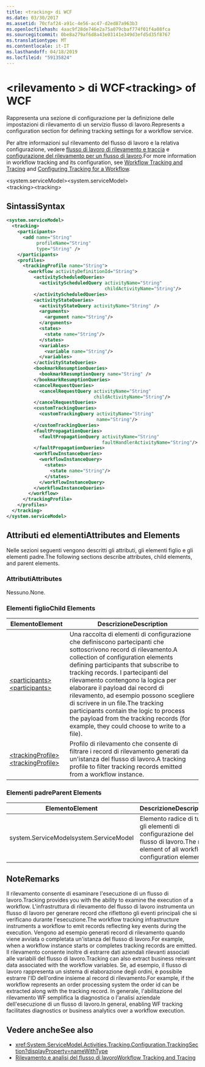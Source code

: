 ```yaml
---
title: <tracking> di WCF
ms.date: 03/30/2017
ms.assetid: 70cfaf24-a91c-4e56-ac47-d2ed87a963b3
ms.openlocfilehash: 4aac9f28de746e2a75a079cbaf774f01f4a08fca
ms.sourcegitcommit: 0be8a279af6d8a43e03141e349d3efd5d35f8767
ms.translationtype: MT
ms.contentlocale: it-IT
ms.lasthandoff: 04/18/2019
ms.locfileid: "59135824"
---
```

# <a name="tracking-of-wcf"></a><span data-ttu-id="c88bc-102">\<rilevamento > di WCF</span><span class="sxs-lookup"><span data-stu-id="c88bc-102">\<tracking> of WCF</span></span>
<span data-ttu-id="c88bc-103">Rappresenta una sezione di configurazione per la definizione delle impostazioni di rilevamento di un servizio flusso di lavoro.</span><span class="sxs-lookup"><span data-stu-id="c88bc-103">Represents a configuration section for defining tracking settings for a workflow service.</span></span>  
  
 <span data-ttu-id="c88bc-104">Per altre informazioni sul rilevamento del flusso di lavoro e la relativa configurazione, vedere [flusso di lavoro di rilevamento e traccia](../../../../../docs/framework/windows-workflow-foundation/workflow-tracking-and-tracing.md) e [configurazione del rilevamento per un flusso di lavoro](../../../../../docs/framework/windows-workflow-foundation/configuring-tracking-for-a-workflow.md).</span><span class="sxs-lookup"><span data-stu-id="c88bc-104">For more information in workflow tracking and its configuration, see [Workflow Tracking and Tracing](../../../../../docs/framework/windows-workflow-foundation/workflow-tracking-and-tracing.md) and [Configuring Tracking for a Workflow](../../../../../docs/framework/windows-workflow-foundation/configuring-tracking-for-a-workflow.md).</span></span>  
  
 <span data-ttu-id="c88bc-105">\<system.serviceModel></span><span class="sxs-lookup"><span data-stu-id="c88bc-105">\<system.serviceModel></span></span>  
<span data-ttu-id="c88bc-106">\<tracking></span><span class="sxs-lookup"><span data-stu-id="c88bc-106">\<tracking></span></span>  
  
## <a name="syntax"></a><span data-ttu-id="c88bc-107">Sintassi</span><span class="sxs-lookup"><span data-stu-id="c88bc-107">Syntax</span></span>  
  
```xml  
<system.serviceModel>
  <tracking>
    <participants>
      <add name="String"
           profileName="String"
           type="String" />
    </participants>
    <profiles>
      <trackingProfile name="String">
        <workflow activityDefinitionId="String">
          <activityScheduledQueries>
            <activityScheduledQuery activityName="String"
                                    childActivityName="String"/>
          </activityScheduledQueries>
          <activityStateQueries>
            <activityStateQuery activityName="String" />
            <arguments>
              <argument name="String"/>
            </arguments>
            <states>
              <state name="String"/>
            </states>
            <variables>
              <variable name="String"/>
            </variables>
          </activityStateQueries>
          <bookmarkResumptionQueries>
            <bookmarkResumptionQuery name="String" />
          </bookmarkResumptionQueries>
          <cancelRequestQueries>
            <cancelRequestQuery activityName="String"
                                childActivityName="String"/>
          </cancelRequestQueries>
          <customTrackingQueries>
            <customTrackingQuery activityName="String"
                                 name="String"/>
          </customTrackingQueries>
          <faultPropagationQueries>
            <faultPropagationQuery activityName="String"
                                   faultHandlerActivityName="String"/>
          </faultPropagationQueries>
          <workflowInstanceQueries>
            <workflowInstanceQuery>
              <states>
                <state name="String"/>
              </states>
            </workflowInstanceQuery>
          </workflowInstanceQueries>
        </workflow>
      </trackingProfile>
    </profiles>
  </tracking>
</system.serviceModel>
```  
  
## <a name="attributes-and-elements"></a><span data-ttu-id="c88bc-108">Attributi ed elementi</span><span class="sxs-lookup"><span data-stu-id="c88bc-108">Attributes and Elements</span></span>  
 <span data-ttu-id="c88bc-109">Nelle sezioni seguenti vengono descritti gli attributi, gli elementi figlio e gli elementi padre.</span><span class="sxs-lookup"><span data-stu-id="c88bc-109">The following sections describe attributes, child elements, and parent elements.</span></span>  
  
### <a name="attributes"></a><span data-ttu-id="c88bc-110">Attributi</span><span class="sxs-lookup"><span data-stu-id="c88bc-110">Attributes</span></span>  
 <span data-ttu-id="c88bc-111">Nessuno.</span><span class="sxs-lookup"><span data-stu-id="c88bc-111">None.</span></span>  
  
### <a name="child-elements"></a><span data-ttu-id="c88bc-112">Elementi figlio</span><span class="sxs-lookup"><span data-stu-id="c88bc-112">Child Elements</span></span>  
  
|<span data-ttu-id="c88bc-113">Elemento</span><span class="sxs-lookup"><span data-stu-id="c88bc-113">Element</span></span>|<span data-ttu-id="c88bc-114">Descrizione</span><span class="sxs-lookup"><span data-stu-id="c88bc-114">Description</span></span>|  
|-------------|-----------------|  
|[<span data-ttu-id="c88bc-115">\<participants></span><span class="sxs-lookup"><span data-stu-id="c88bc-115">\<participants></span></span>](../../../../../docs/framework/configure-apps/file-schema/windows-workflow-foundation/participants.md)|<span data-ttu-id="c88bc-116">Una raccolta di elementi di configurazione che definiscono partecipanti che sottoscrivono record di rilevamento.</span><span class="sxs-lookup"><span data-stu-id="c88bc-116">A collection of configuration elements defining participants that subscribe to tracking records.</span></span> <span data-ttu-id="c88bc-117">I partecipanti del rilevamento contengono la logica per elaborare il payload dai record di rilevamento, ad esempio possono scegliere di scrivere in un file.</span><span class="sxs-lookup"><span data-stu-id="c88bc-117">The tracking participants contain the logic to process the payload from the tracking records (for example, they could choose to write to a file).</span></span>|  
|[<span data-ttu-id="c88bc-118">\<trackingProfile></span><span class="sxs-lookup"><span data-stu-id="c88bc-118">\<trackingProfile></span></span>](../../../../../docs/framework/configure-apps/file-schema/windows-workflow-foundation/trackingprofile.md)|<span data-ttu-id="c88bc-119">Profilo di rilevamento che consente di filtrare i record di rilevamento generati da un'istanza del flusso di lavoro.</span><span class="sxs-lookup"><span data-stu-id="c88bc-119">A tracking profile to filter tracking records emitted from a workflow instance.</span></span>|  
  
### <a name="parent-elements"></a><span data-ttu-id="c88bc-120">Elementi padre</span><span class="sxs-lookup"><span data-stu-id="c88bc-120">Parent Elements</span></span>  
  
|<span data-ttu-id="c88bc-121">Elemento</span><span class="sxs-lookup"><span data-stu-id="c88bc-121">Element</span></span>|<span data-ttu-id="c88bc-122">Descrizione</span><span class="sxs-lookup"><span data-stu-id="c88bc-122">Description</span></span>|  
|-------------|-----------------|  
|<span data-ttu-id="c88bc-123">system.ServiceModel</span><span class="sxs-lookup"><span data-stu-id="c88bc-123">system.ServiceModel</span></span>|<span data-ttu-id="c88bc-124">Elemento radice di tutti gli elementi di configurazione del flusso di lavoro.</span><span class="sxs-lookup"><span data-stu-id="c88bc-124">The root element of all workflow configuration elements.</span></span>|  
  
## <a name="remarks"></a><span data-ttu-id="c88bc-125">Note</span><span class="sxs-lookup"><span data-stu-id="c88bc-125">Remarks</span></span>  
 <span data-ttu-id="c88bc-126">Il rilevamento consente di esaminare l'esecuzione di un flusso di lavoro.</span><span class="sxs-lookup"><span data-stu-id="c88bc-126">Tracking provides you with the ability to examine the execution of a workflow.</span></span> <span data-ttu-id="c88bc-127">L'infrastruttura di rilevamento del flusso di lavoro instrumenta un flusso di lavoro per generare record che riflettono gli eventi principali che si verificano durante l'esecuzione.</span><span class="sxs-lookup"><span data-stu-id="c88bc-127">The workflow tracking infrastructure instruments a workflow to emit records reflecting key events during the execution.</span></span> <span data-ttu-id="c88bc-128">Vengono ad esempio generati record di rilevamento quando viene avviata o completata un'istanza del flusso di lavoro.</span><span class="sxs-lookup"><span data-stu-id="c88bc-128">For example, when a workflow instance starts or completes tracking records are emitted.</span></span> <span data-ttu-id="c88bc-129">Il rilevamento consente inoltre di estrarre dati aziendali rilevanti associati alle variabili del flusso di lavoro.</span><span class="sxs-lookup"><span data-stu-id="c88bc-129">Tracking can also extract business relevant data associated with the workflow variables.</span></span> <span data-ttu-id="c88bc-130">Se, ad esempio, il flusso di lavoro rappresenta un sistema di elaborazione degli ordini, è possibile estrarre l'ID dell'ordine insieme al record di rilevamento.</span><span class="sxs-lookup"><span data-stu-id="c88bc-130">For example, if the workflow represents an order processing system the order id can be extracted along with the tracking record.</span></span> <span data-ttu-id="c88bc-131">In generale, l'abilitazione del rilevamento WF semplifica la diagnostica o l'analisi aziendale dell'esecuzione di un flusso di lavoro.</span><span class="sxs-lookup"><span data-stu-id="c88bc-131">In general, enabling WF tracking facilitates diagnostics or business analytics over a workflow execution.</span></span>  
  
## <a name="see-also"></a><span data-ttu-id="c88bc-132">Vedere anche</span><span class="sxs-lookup"><span data-stu-id="c88bc-132">See also</span></span>

- <xref:System.ServiceModel.Activities.Tracking.Configuration.TrackingSection?displayProperty=nameWithType>
- [<span data-ttu-id="c88bc-133">Rilevamento e analisi del flusso di lavoro</span><span class="sxs-lookup"><span data-stu-id="c88bc-133">Workflow Tracking and Tracing</span></span>](../../../../../docs/framework/windows-workflow-foundation/workflow-tracking-and-tracing.md)
